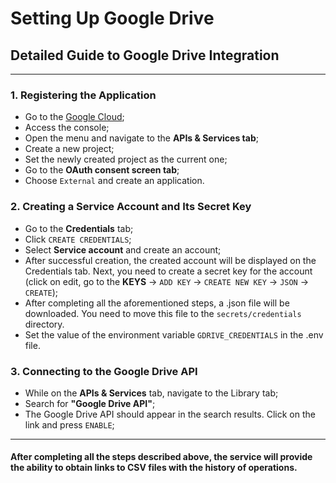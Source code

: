 # Setting Up Google Drive
## Detailed Guide to Google Drive Integration

---

### 1. Registering the Application
* Go to the [Google Cloud](https://cloud.google.com/);
* Access the console;
* Open the menu and navigate to the **APIs & Services tab**;
* Create a new project;
* Set the newly created project as the current one;
* Go to the **OAuth consent screen tab**;
* Choose `External` and create an application.

### 2. Creating a Service Account and Its Secret Key
* Go to the **Credentials** tab;
* Click `CREATE CREDENTIALS`;
* Select **Service account** and create an account;
* After successful creation, the created account will be displayed on the Credentials tab.
Next, you need to create a secret key for the account (click on edit, go to the **KEYS** -> `ADD KEY` -> `CREATE NEW KEY` -> `JSON` -> `CREATE`);
* After completing all the aforementioned steps, a .json file will be downloaded. You need to move this file to the `secrets/credentials` directory.
* Set the value of the environment variable `GDRIVE_CREDENTIALS` in the .env file.

### 3. Connecting to the Google Drive API
* While on the **APIs & Services** tab, navigate to the Library tab;
* Search for **"Google Drive API"**;
* The Google Drive API should appear in the search results. Click on the link and press `ENABLE`;

---
   
#### After completing all the steps described above, the service will provide the ability to obtain links to CSV files with the history of operations.